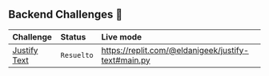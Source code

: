 ## Backend Challenges 🏅️

|   Challenge                       |   Status            | Live mode                                           |
| :-------------------------------- | :------------------ | :-------------------------------------------------- |
|   [Justify Text](/justify-text)   |   `Resuelto`        | https://replit.com/@eldanigeek/justify-text#main.py |
